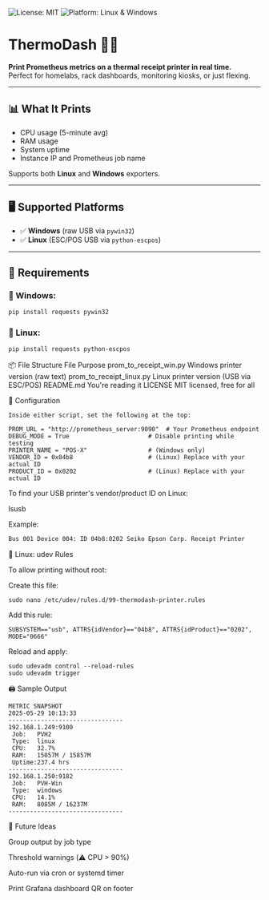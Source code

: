 
![License: MIT](https://img.shields.io/badge/license-MIT-green)
![Platform: Linux & Windows](https://img.shields.io/badge/platform-linux%20%7C%20windows-blue)
# ThermoDash 🧾🔥

**Print Prometheus metrics on a thermal receipt printer in real time.**  
Perfect for homelabs, rack dashboards, monitoring kiosks, or just flexing.

---

## 📊 What It Prints

- CPU usage (5-minute avg)
- RAM usage
- System uptime
- Instance IP and Prometheus job name

Supports both **Linux** and **Windows** exporters.

---

## 🖥 Supported Platforms

- ✅ **Windows** (raw USB via `pywin32`)
- ✅ **Linux** (ESC/POS USB via `python-escpos`)

---

## 🧰 Requirements

### 🔧 Windows:
```bash
pip install requests pywin32
```
### 🐧 Linux:
```bash
pip install requests python-escpos
```
📦 File Structure
File	Purpose
prom_to_receipt_win.py	Windows printer version (raw text)
prom_to_receipt_linux.py	Linux printer version (USB via ESC/POS)
README.md	You're reading it
LICENSE	MIT licensed, free for all

🔧 Configuration
```
Inside either script, set the following at the top:

PROM_URL = "http://prometheus_server:9090"  # Your Prometheus endpoint
DEBUG_MODE = True                      # Disable printing while testing
PRINTER_NAME = "POS-X"                 # (Windows only)
VENDOR_ID = 0x04b8                     # (Linux) Replace with your actual ID
PRODUCT_ID = 0x0202                    # (Linux) Replace with your actual ID
```
To find your USB printer's vendor/product ID on Linux:

lsusb

Example:
```bash
Bus 001 Device 004: ID 04b8:0202 Seiko Epson Corp. Receipt Printer
```
🐧 Linux: udev Rules

To allow printing without root:

 Create this file:
```
sudo nano /etc/udev/rules.d/99-thermodash-printer.rules
```
 Add this rule:
```
SUBSYSTEM=="usb", ATTRS{idVendor}=="04b8", ATTRS{idProduct}=="0202", MODE="0666"
```
 Reload and apply:
```
sudo udevadm control --reload-rules
sudo udevadm trigger
```
🖨 Sample Output
```
METRIC SNAPSHOT
2025-05-29 10:13:33
--------------------------------
192.168.1.249:9100
 Job:   PVH2
 Type:  linux
 CPU:   32.7%
 RAM:   15057M / 15857M
 Uptime:237.4 hrs
--------------------------------
192.168.1.250:9182
 Job:   PVH-Win
 Type:  windows
 CPU:   14.1%
 RAM:   8085M / 16237M
--------------------------------
```
🧠 Future Ideas

Group output by job type

Threshold warnings (⚠️ CPU > 90%)

Auto-run via cron or systemd timer

Print Grafana dashboard QR on footer


